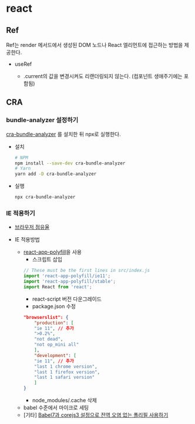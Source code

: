 # react

## Ref

Ref는 render 메서드에서 생성된 DOM 노드나 React 엘리먼트에 접근하는 방법을 제공한다.

- useRef

  - .current의 값을 변경시켜도 리랜더링되지 않는다. (컴포넌트 생애주기에는 포함됨)

## CRA

### bundle-analyzer 설정하기

[cra-bundle-analyzer](https://www.npmjs.com/package/cra-bundle-analyzer) 를 설치한 뒤 npx로 실행한다.

- 설치
  ```bash
  # NPM
  npm install --save-dev cra-bundle-analyzer
  # Yarn
  yarn add -D cra-bundle-analyzer
  ```
- 실행
  ```bash
  npx cra-bundle-analyzer
  ```

### IE 적용하기

- [브라우저 점유율](https://www.koreahtml5.kr/front/stats/browser/browserUseStats.do)

- IE 적용방법
  - [react-app-polyfill](https://github.com/facebook/create-react-app/blob/main/packages/react-app-polyfill/README.md)을 사용
    - 스크립트 삽입
    ```javascript
    // These must be the first lines in src/index.js
    import 'react-app-polyfill/ie11';
    import 'react-app-polyfill/stable';
    import React from 'react';
    ```
    - react-script 버전 다운그레이드
    - package.json 수정
    ```json
    "browserslist": {
        "production": [
        "ie 11", // 추가
        ">0.2%",
        "not dead",
        "not op_mini all"
        ],
        "development": [
        "ie 11", // 추가
        "last 1 chrome version",
        "last 1 firefox version",
        "last 1 safari version"
        ]
    }
    ```
    - node_modules/.cache 삭제
  - babel 수준에서 마이크로 세팅
  - [기타] [Babel7과 corejs3 설정으로 전역 오염 없는 폴리필 사용하기](https://tech.kakao.com/2020/12/01/frontend-growth-02)
